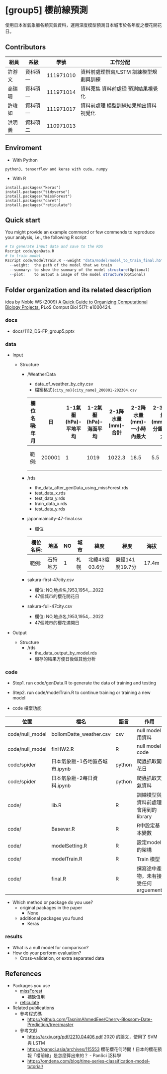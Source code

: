 # [group5] 櫻前線預測
使用日本省氣象廳各類天氣資料，運用深度模型預測日本城市於各年度之櫻花開花日。

## Contributors
|組員|系級|學號|工作分配|
|-|-|-|-|
|許瀞文|資科碩一|111971010|資料前處理撰寫/LSTM 訓練模型規劃與訓練|
|商瑞珊|資科碩一|111971014|資料蒐集 資料前處理 預測結果視覺化|
|許瑋如|資科碩一|111971017|資料前處理 模型訓練結果輸出資料視覺化|
|洪明義|資科碩二|110971013||

## Enviroment
* With Python
```
python3, tensorflow and keras with cuda, numpy
```
* With R
```
install.packages("keras")
install.packages("tidyverse")
install.packages("missForest")
install.packages("caret")
install.packages("reticulate")
```

## Quick start
You might provide an example commend or few commends to reproduce your analysis, i.e., the following R script
```R
# to generate input data and save to the RDS
Rscript code/genData.R
# to train model
Rscript code/modelTrain.R --weight "data/model/model_to_train_final.h5" --summary --plot
  --weight:  the path of the model that we train
  --summary: to show the summary of the model structure(Optional)
  --plot:    to output a image of the model structure(Optional)
```

## Folder organization and its related description
idea by Noble WS (2009) [A Quick Guide to Organizing Computational Biology Projects.](https://journals.plos.org/ploscompbiol/article?id=10.1371/journal.pcbi.1000424) PLoS Comput Biol 5(7): e1000424.

### docs
* docs/1112_DS-FP_group5.pptx

### data
* Input
  * Structure
    * /WeatherData
      * data_of_weather_by_city.csv
      * 檔案格式```{city_no}{city_name}_200001-202304.csv```

      |欄位名稱: 年月|日|1-1氣壓(hPa)-平地平均|1-2氣壓(hPa)-海面平均|2-1降水量(mm)-合計|2-2降水量(mm)-一小時內最大|2-3降水量(mm)-10分鐘內最大|3-1氣温(℃)-平均|3-2氣温(℃)-最高|3-3氣温(℃)-最低|4-1湿度(％)-平均|4-2湿度(％)-最小|5-1風向・風速(m/s)-平均風速|5-2風向・風速(m/s)-最大風速|5-3風向・風速(m/s)-最大風向|5-4風向・風速(m/s)-最大瞬間風速|5-5風向・風速(m/s)-最大瞬間風向|6日照時間(h)|7-1雪(cm)-降雪|7-2雪(cm)-最深積雪|8-1天気概況-晝|8-2天気概況-夜|
      |-|-|-|-|-|-|-|-|-|-|-|-|-|-|-|-|-|-|-|-|-|-|
      |範例: |200001|1|1019|1022.3|18.5|5.5|1.5|-3.3|-0.7|-5|86|53|1.5|5.3|北西|10.7|北西|4.5|34|53|晴後雪|雪|


    * /rds
      * the_data_after_genData_using_missForest.rds
      * test_data_x.rds
      * test_data_y.rds
      * train_data_x.rds
      * test_data_y.rds
    * japanmaincity-47-final.csv
      * 欄位

      |欄位名稱: |地區|NO|城市|緯度|經度|海拔|
      |-|-|-|-|-|-|-|
      |範例: |石狩地方|1|札幌|北緯43度03.6分|東經141度19.7分|17.4m|
    * sakura-first-47city.csv
      * 欄位: NO,地点名,1953,1954,...2022
      * 47個城市的櫻花開花日
    * sakura-full-47city.csv
      * 欄位: NO,地点名,1953,1954,...2022
      * 47個城市的櫻花滿開日


* Output
  * Structure
    * /rds
      * the_data_output_by_model.rds
      * 儲存的結果方便日後做其他分析

### code
* Step1. run code/genData.R to generate the data of training and testing
* Step2. run code/modelTrain.R to continue training or training a new model

* code 檔案功能

|位置|檔名|語言|作用|
|-|-|-|-|
|code/null_model|bollomDatte_weather.csv|csv|null model 用資料|
|code/null_model|finHW2.R|R|null model code|
|code/spider|日本氣象廳-1各地區各城市.ipynb|python|爬蟲抓取開花日|
|code/spider|日本氣象廳-2每日資料.ipynb|python|爬蟲抓取天氣資料|
|code/|lib.R|R|訓練模型與資料前處理會用到的 library|
|code/|Basevar.R|R|R中設定基本變數|
|code/|modelSetting.R|R|設定model的架構|
|code/|modelTrain.R|R|Train 模型|
|code/|final.R|R|撰寫途中產物，未有接受任何 arguement|

* Which method or package do you use? 
  * original packages in the paper
    * None
  * additional packages you found
    * Keras

### results
* What is a null model for comparison?
* How do your perform evaluation?
  * Cross-validation, or extra separated data

## References
* Packages you use
  * [missForest](https://cran.r-project.org/web/packages/missForest/index.html)
    - 補缺值用
  * [reticulate](https://cran.r-project.org/web/packages/reticulate/index.html)
* Related publications
  * 參考程式碼
    - https://github.com/TasnimAhmedEee/Cherry-Blossom-Date-Prediction/tree/master
  * 參考文獻
    - https://arxiv.org/pdf/2210.04406.pdf 2020 的論文，使用了 SVM 與 LSTM
    - https://pansci.asia/archives/115553 櫻花櫻花何時開！日本的櫻花預報「櫻前線」是怎麼算出來的？ - PanSci 泛科學
    - https://omdena.com/blog/time-series-classification-model-tutorial/
